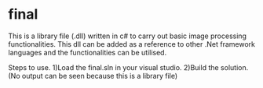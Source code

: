 # final
This is a library file (.dll) written in c# to carry out basic image processing functionalities.
This dll can be added as a reference to other .Net framework languages and the functionalities
can be utilised.

Steps to use.
1)Load the final.sln in your visual studio.
2)Build the solution.(No output can be seen because this is a library file)
